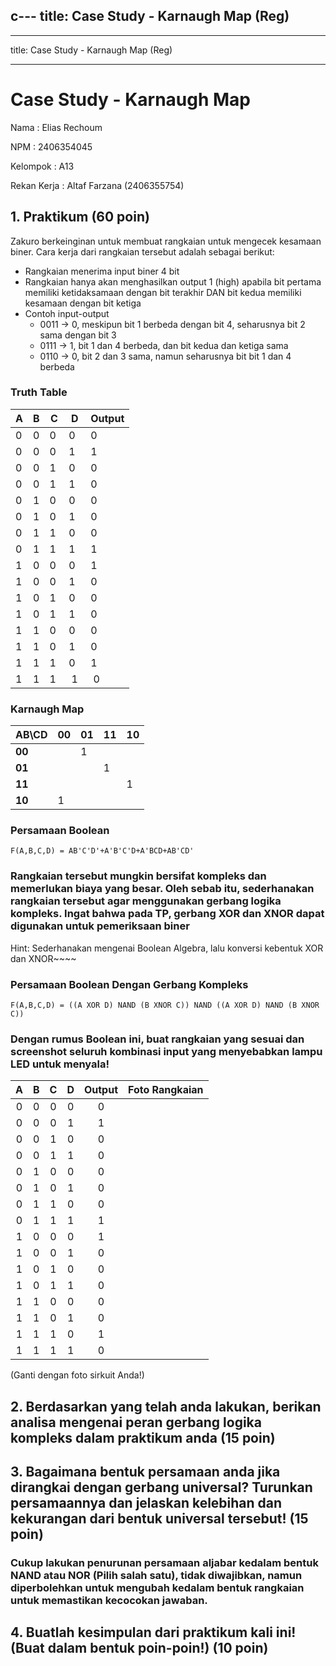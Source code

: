c---
title: Case Study - Karnaugh Map (Reg)
---
---

title: Case Study - Karnaugh Map (Reg)

---

# Case Study - Karnaugh Map

Nama : Elias Rechoum

NPM : 2406354045

Kelompok : A13

Rekan Kerja : Altaf Farzana (2406355754)

## 1. Praktikum (60 poin)

Zakuro berkeinginan untuk membuat rangkaian untuk mengecek kesamaan biner. Cara kerja dari rangkaian tersebut adalah sebagai berikut:

- Rangkaian menerima input biner 4 bit
- Rangkaian hanya akan menghasilkan output 1 (high) apabila bit pertama memiliki ketidaksamaan dengan bit terakhir DAN bit kedua memiliki kesamaan dengan bit ketiga
- Contoh input-output
  - 0011 -> 0, meskipun bit 1 berbeda dengan bit 4, seharusnya bit 2 sama dengan bit 3
  - 0111 -> 1, bit 1 dan 4 berbeda, dan bit kedua dan ketiga sama
  - 0110 -> 0, bit  2 dan 3 sama, namun seharusnya bit bit 1 dan 4 berbeda

### Truth Table


| A | B | C | D | Output |
| - | - | - | - | ------ |
| 0 | 0 | 0 | 0 | 0      |
| 0 | 0 | 0 | 1 | 1      |
| 0 | 0 | 1 | 0 | 0      |
| 0 | 0 | 1 | 1 | 0      |
| 0 | 1 | 0 | 0 | 0      |
| 0 | 1 | 0 | 1 | 0      |
| 0 | 1 | 1 | 0 | 0      |
| 0 | 1 | 1 | 1 | 1      |
| 1 | 0 | 0 | 0 | 1      |
| 1 | 0 | 0 | 1 | 0      |
| 1 | 0 | 1 | 0 | 0      |
| 1 | 0 | 1 | 1 | 0      |
| 1 | 1 | 0 | 0 | 0      |
| 1 | 1 | 0 | 1 | 0      |
| 1 | 1 | 1 | 0 | 1      |
| 1 | 1 | 1 | 1 | 0      |

### Karnaugh Map


| AB\CD  | 00 | 01 | 11 | 10 |
| ------ | -- | -- | -- | -- |
| **00** |    |  1 |    |    |
| **01** |    |    |  1 |    |
| **11** |    |    |    |  1 |
| **10** |  1 |    |    |    | 

### Persamaan Boolean

`F(A,B,C,D) = AB'C'D'+A'B'C'D+A'BCD+AB'CD'`

### Rangkaian tersebut mungkin bersifat kompleks dan memerlukan biaya yang besar. Oleh sebab itu, sederhanakan rangkaian tersebut agar menggunakan gerbang logika kompleks. Ingat bahwa pada TP, gerbang XOR dan XNOR dapat digunakan untuk pemeriksaan biner

Hint: Sederhanakan mengenai Boolean Algebra, lalu konversi kebentuk XOR dan XNOR~~~~

### Persamaan Boolean Dengan Gerbang Kompleks

`F(A,B,C,D) = ((A XOR D) NAND (B XNOR C)) NAND ((A XOR D) NAND (B XNOR C))`

### Dengan rumus Boolean ini, buat rangkaian yang sesuai dan screenshot seluruh kombinasi input yang menyebabkan lampu LED untuk menyala!

|  A  |  B  |  C  |  D  | Output | Foto Rangkaian |
| :-: | :-: | :-: | :-: | :----: | :------------: |
|  0  |  0  |  0  |  0  |   0    |                |
|  0  |  0  |  0  |  1  |   1    |                |
|  0  |  0  |  1  |  0  |   0    |                |
|  0  |  0  |  1  |  1  |   0    |                |
|  0  |  1  |  0  |  0  |   0    |                |
|  0  |  1  |  0  |  1  |   0    |                |
|  0  |  1  |  1  |  0  |   0    |                |
|  0  |  1  |  1  |  1  |   1    |                |
|  1  |  0  |  0  |  0  |   1    |                |
|  1  |  0  |  0  |  1  |   0    |                |
|  1  |  0  |  1  |  0  |   0    |                |
|  1  |  0  |  1  |  1  |   0    |                |
|  1  |  1  |  0  |  0  |   0    |                |
|  1  |  1  |  0  |  1  |   0    |                |
|  1  |  1  |  1  |  0  |   1    |                |
|  1  |  1  |  1  |  1  |   0    |                |


(Ganti dengan foto sirkuit Anda!)

## 2. Berdasarkan yang telah anda lakukan, berikan analisa mengenai peran gerbang logika kompleks dalam praktikum anda (15 poin)

## 3. Bagaimana bentuk persamaan anda jika dirangkai dengan gerbang universal? Turunkan persamaannya dan jelaskan kelebihan dan kekurangan dari bentuk universal tersebut! (15 poin)

### Cukup lakukan penurunan persamaan aljabar kedalam bentuk NAND atau NOR (Pilih salah satu), tidak diwajibkan, namun diperbolehkan untuk mengubah kedalam bentuk rangkaian untuk memastikan kecocokan jawaban.

## 4. Buatlah kesimpulan dari praktikum kali ini! (Buat dalam bentuk poin-poin!) (10 poin)
